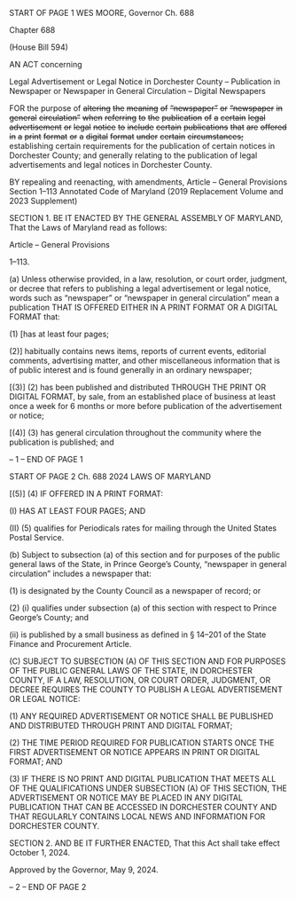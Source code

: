 START OF PAGE 1
WES MOORE, Governor Ch. 688

Chapter 688

(House Bill 594)

AN ACT concerning

Legal Advertisement or Legal Notice in Dorchester County – Publication in
Newspaper or Newspaper in General Circulation – Digital Newspapers

FOR the purpose of ~~altering~~ ~~the~~ ~~meaning~~ ~~of~~ ~~“newspaper”~~ ~~or~~ ~~“newspaper~~ ~~in~~ ~~general~~
~~circulation”~~ ~~when~~ ~~referring~~ ~~to~~ ~~the~~ ~~publication~~ ~~of~~ ~~a~~ ~~certain~~ ~~legal~~ ~~advertisement~~ ~~or~~
~~legal~~ ~~notice~~ ~~to~~ ~~include~~ ~~certain~~ ~~publications~~ ~~that~~ ~~are~~ ~~offered~~ ~~in~~ ~~a~~ ~~print~~ ~~format~~ ~~or~~ ~~a~~
~~digital~~ ~~format~~ ~~under~~ ~~certain~~ ~~circumstances;~~ establishing certain requirements for
the publication of certain notices in Dorchester County; and generally relating to the
publication of legal advertisements and legal notices in Dorchester County.

BY repealing and reenacting, with amendments,
Article – General Provisions
Section 1–113
Annotated Code of Maryland
(2019 Replacement Volume and 2023 Supplement)

SECTION 1. BE IT ENACTED BY THE GENERAL ASSEMBLY OF MARYLAND,
That the Laws of Maryland read as follows:

Article – General Provisions

1–113.

(a) Unless otherwise provided, in a law, resolution, or court order, judgment, or
decree that refers to publishing a legal advertisement or legal notice, words such as
“newspaper” or “newspaper in general circulation” mean a publication THAT IS OFFERED
EITHER IN A PRINT FORMAT OR A DIGITAL FORMAT that:

(1) [has at least four pages;

(2)] habitually contains news items, reports of current events, editorial
comments, advertising matter, and other miscellaneous information that is of public
interest and is found generally in an ordinary newspaper;

[(3)] (2) has been published and distributed THROUGH THE PRINT OR
DIGITAL FORMAT, by sale, from an established place of business at least once a week for
6 months or more before publication of the advertisement or notice;

[(4)] (3) has general circulation throughout the community where the
publication is published; and

– 1 –
END OF PAGE 1

START OF PAGE 2
Ch. 688 2024 LAWS OF MARYLAND

[(5)] (4) IF OFFERED IN A PRINT FORMAT:

(I) HAS AT LEAST FOUR PAGES; AND

(II) (5) qualifies for Periodicals rates for mailing through the
United States Postal Service.

(b) Subject to subsection (a) of this section and for purposes of the public general
laws of the State, in Prince George’s County, “newspaper in general circulation” includes a
newspaper that:

(1) is designated by the County Council as a newspaper of record; or

(2) (i) qualifies under subsection (a) of this section with respect to
Prince George’s County; and

(ii) is published by a small business as defined in § 14–201 of the
State Finance and Procurement Article.

(C) SUBJECT TO SUBSECTION (A) OF THIS SECTION AND FOR PURPOSES OF
THE PUBLIC GENERAL LAWS OF THE STATE, IN DORCHESTER COUNTY, IF A LAW,
RESOLUTION, OR COURT ORDER, JUDGMENT, OR DECREE REQUIRES THE COUNTY
TO PUBLISH A LEGAL ADVERTISEMENT OR LEGAL NOTICE:

(1) ANY REQUIRED ADVERTISEMENT OR NOTICE SHALL BE
PUBLISHED AND DISTRIBUTED THROUGH PRINT AND DIGITAL FORMAT;

(2) THE TIME PERIOD REQUIRED FOR PUBLICATION STARTS ONCE
THE FIRST ADVERTISEMENT OR NOTICE APPEARS IN PRINT OR DIGITAL FORMAT;
AND

(3) IF THERE IS NO PRINT AND DIGITAL PUBLICATION THAT MEETS
ALL OF THE QUALIFICATIONS UNDER SUBSECTION (A) OF THIS SECTION, THE
ADVERTISEMENT OR NOTICE MAY BE PLACED IN ANY DIGITAL PUBLICATION THAT
CAN BE ACCESSED IN DORCHESTER COUNTY AND THAT REGULARLY CONTAINS
LOCAL NEWS AND INFORMATION FOR DORCHESTER COUNTY.

SECTION 2. AND BE IT FURTHER ENACTED, That this Act shall take effect
October 1, 2024.

Approved by the Governor, May 9, 2024.

– 2 –
END OF PAGE 2